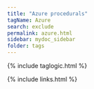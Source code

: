 ```yaml
---
title: "Azure procedurals"
tagName: Azure
search: exclude
permalink: azure.html
sidebar: mydoc_sidebar
folder: tags
---
```

{% include taglogic.html %}

{% include links.html %}
